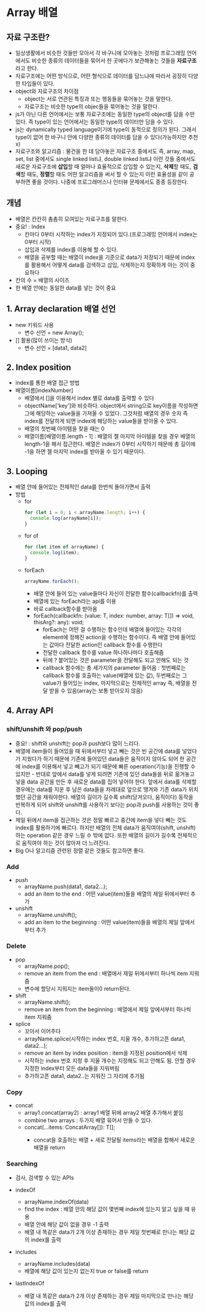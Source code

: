 # Array 배열

## 자료 구조란?

- 일상생활에서 비슷한 것들만 모아서 각 바구니에 모아놓는 것처럼 프로그래밍 언어에서도 비슷한 종류의 데이터들을 묶어서 한 곳에다가 보관해놓는 것들을 **자료구조**라고 한다.
- 자료구조에는 어떤 방식으로, 어떤 형식으로 데이터를 담느냐에 따라서 굉장히 다양한 타입들이 있다.
- object와 자료구조의 차이점
  - object는 서로 연관된 특징과 또는 행동들을 묶어놓는 것을 말한다.
  - 자료구조는 비슷한 type의 objec들을 묶어놓는 것을 말한다.
- js가 아닌 다른 언어에서는 보통 자료구조에는 동일한 type의 object를 담을 수만 있다. 즉 type이 있는 언어에서는 동일한 type의 데이터만 담을 수 있다.
- js는 dynamically typed language이기에 type이 동적으로 정의가 된다. 그래서 type이 없어 한 바구니 안에 다양한 종류의 데이터를 담을 수 있다(가능하지만 추천x)
- 자료구조와 알고리즘 : 물건을 한 데 담아놓은 자료구조 중에서도 즉, array, map, set, list 중에서도 single linked list냐, double linked list냐 이런 것들 중에서도 새로운 자료구조에 **삽입**할 때 얼마나 효율적으로 삽입할 수 있는지, **삭제**할 때도, **검색**할 때도, **정렬**할 때도 어떤 알고리즘을 써서 할 수 있는지 이런 효율성을 같이 공부하면 좋을 것이다. 나중에 프로그래머스나 인터뷰 문제에서도 종종 등장한다.

## 개념

- 배열은 칸칸히 촘촘히 모여있는 자료구조를 말한다.
- 중요! : Index
  - 칸마다 0부터 시작하는 index가 지정되어 있다.(프로그래밍 언어에서 index는 0부터 시작)
  - 삽입과 삭제를 index를 이용해 할 수 있다.
  - 배열을 공부할 때는 배열이 index을 기준으로 data가 저장되기 때문에 index를 활용해서 어떻게 data를 검색하고 삽입, 삭제하는지 정확하게 아는 것이 중요하다
- 칸의 수 = 배열의 사이즈
- 한 배열 안에는 동일한 data를 넣는 것이 중요

## 1. Array declaration 배열 선언

- new 키워드 사용
  - 변수 선언 = new Array();
- [] 활용(많이 쓰이는 방식)
  - 변수 선언 = [data1, data2]

## 2. Index position

- index를 통한 배열 접근 방법
- 배열이름[indexNumber]
  - 배열에서 []을 이용해서 index 별로 data를 출력할 수 있다
  - objectName['key']와 비슷하다. object에서 string으로 key이름을 작성하면 그에 해당하는 value들을 가져올 수 있었다. 그것처럼 배열의 경우 숫자 즉 index를 전달하게 되면 index에 해당하는 value들을 받아올 수 있다.
  - 배열의 첫번째 아이템을 찾을 때는 0
  - 배열이름[배열이름.length - 1] : 배열의 젤 마지막 아이템을 찾을 경우 배열의 length-1을 해서 접근한다. 배열은 index가 0부터 시작하기 때문에 총 길이에 -1을 하면 젤 마지막 index를 받아올 수 있기 때문이다.

## 3. Looping

- 배열 안에 들어있는 전체적인 data를 한번씩 돌아가면서 출력
- 방법
  - for
    ```js
    for (let i = 0; i < arrayName.length; i++) {
      console.log(arrayName[i]);
    }
    ```
  - for of
    ```js
    for (let item of arrayName) {
      console.log(item);
    }
    ```
  - forEach
    ```js
    arrayName.forEach();
    ```
    - 배열 안에 들어 있는 value들마다 자신이 전달한 함수(callbackfn)를 출력
    - 배열에 있는 forEach라는 api를 이용
    - 바로 callback함수를 받아옴
    - forEach(callbackfn: (value: T, index: number, array: T[]) => void, thisArg?: any): void;
      - forEach는 어떤 걸 수행하는 함수인데 배열에 들어있는 각각의 element에 정해진 action을 수행하는 함수이다. 즉 배열 안에 들어있는 값마다 전달한 action인 callback 함수를 수행한다
      - 전달한 callback 함수를 value 하나하나마다 호출해줌
      - 뒤에 ? 붙어있는 것은 parameter을 전달해도 되고 안해도 되는 것
      - callback 함수에는 총 세가지의 parameter 들어옴 : 첫번째로는 callback 함수를 호출하는 value(배열에 있는 값), 두번째로는 그 value가 들어있는 index, 마지막으로는 전체적인 array 즉, 배열을 전달 받을 수 있음(array는 보통 받아오지 않음)

## 4. Array API

### shift/unshift 와 pop/push

- 중요! : shift와 unshift는 pop과 push보다 많이 느리다.
- 배열에 item들이 들어있을 때 뒤에서부터 넣고 빼는 것은 빈 공간에 data를 넣었다가 지웠다가 하기 때문에 기존에 들어있던 data들은 움직이지 않아도 되어 한 공간에 index를 이용해서 넣고 빼고가 되기 때문에 빠른 operation(기능)을 진행할 수 있지만 - 반대로 앞에서 data를 넣게 되려면 기존에 있던 data들을 뒤로 옮겨놓고 넣을 data 공간을 만든 후 새로운 data를 집어 넣어야 한다. 앞에서 data를 삭제할 경우에는 data를 지운 후 남은 data들을 차례대로 앞으로 땡겨와 기존 data가 위치했던 공간을 채워야한다. 배열의 길이가 길수록 shift(당겨오다, 움직이다) 동작을 반복하게 되어 shift와 unshift를 사용하기 보다는 pop과 push를 사용하는 것이 좋다.
- 제일 뒤에서 item을 접근하는 것은 정말 빠르고 중간에 item을 넣다 빼는 것도 index를 활용하기에 빠르다. 하지만 배열의 전체 data가 움직여야(shift, unshift) 하는 operation 같은 경우 느릴 수 밖에 없다. 또한 배열의 길이가 길수록 전체적으로 움직여야 하는 것이 많아져 더 느려진다.
- Big O나 알고리즘 관련된 정렬 같은 것들도 참고하면 좋다.

### Add

- push
  - arrayName.push(data1, data2...);
  - add an item to the end : 어떤 value(item)들을 배열의 제일 뒤에서부터 추가
- unshift
  - arrayName.unshift();
  - add an item to the beginning : 어떤 value(item)들을 배열의 제일 앞에서부터 추가

### Delete

- pop
  - arrayName.pop();
  - remove an item from the end : 배열에서 제일 뒤에서부터 하나씩 item 지워줌
  - 변수에 할당시 지워지는 item들이0 return된다.
- shift
  - arrayName.shift();
  - remove an item from the beginning : 배열에서 제일 앞에서부터 하나씩 item 지워줌
- splice
  - 꼬아서 이어주다
  - arrayName.splice(시작하는 index 번호, 지울 개수, 추가하고픈 data1, data2...);
  - remove an item by index position : item을 지정된 position에서 삭제
  - 시작하는 index 번호 지정 후 지울 개수는 지정해도 되고 안해도 됨. 안할 경우 지정한 index부터 모든 data들을 지워버림
  - 추가하고픈 data1, data2..는 지워진 그 자리에 추가됨

### Copy

- concat
  - array1.concat(array2) : array1 배열 뒤에 array2 배열 추가해서 붙임
  - combine two arrays : 두가지 배열 묶어서 만들 수 있다.
  - concat(...items: ConcatArray<T>[]): T[];
    - concat을 호출하는 배열 + 새로 전달될 items라는 배열을 합해서 새로운 배열을 return

### Searching

- 검사, 검색할 수 있는 APIs

- indexOf
  - arrayName.indexOf(data)
  - find the index : 배열 안의 해당 값이 몇번째 index에 있는지 알고 싶을 때 유용
  - 배열 안에 해당 값이 없을 경우 -1 출력
  - 배열 내 똑같은 data가 2개 이상 존재하는 경우 제일 첫번째로 만나는 해당 값의 index를 출력
- includes
  - arrayName.includes(data)
  - 배열에 해당 값이 있는지 없는지 true or false를 return
- lastIndexOf
  - 배열 내 똑같은 data가 2개 이상 존재하는 경우 제일 마지막으로 만나는 해당 값의 index를 출력
